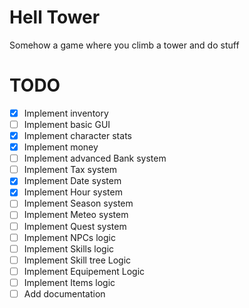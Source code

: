 # Hell Tower

Somehow a game where you climb a tower and do stuff

# TODO 

- [x] Implement inventory
- [ ] Implement basic GUI
- [x] Implement character stats
- [x] Implement money
- [ ] Implement advanced Bank system
- [ ] Implement Tax system
- [x] Implement Date system
- [x] Implement Hour system
- [ ] Implement Season system
- [ ] Implement Meteo system
- [ ] Implement Quest system
- [ ] Implement NPCs logic
- [ ] Implement Skills logic
- [ ] Implement Skill tree Logic
- [ ] Implement Equipement Logic
- [ ] Implement Items logic
- [ ] Add documentation